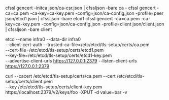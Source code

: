 cfssl gencert -initca json/ca-csr.json | cfssljson -bare ca -
cfssl gencert -ca=ca.pem -ca-key=ca-key.pem -config=json/ca-config.json -profile=peer json/etcd1.json | cfssljson -bare etcd1
cfssl gencert -ca=ca.pem -ca-key=ca-key.pem -config=json/ca-config.json -profile=client json/client.json | cfssljson -bare client
 
etcd --name infra0 --data-dir infra0 \
  --client-cert-auth --trusted-ca-file=/etc/etcd/tls-setup/certs/ca.pem \
  --cert-file=/etc/etcd/tls-setup/certs/etcd1.pem \
  --key-file=/etc/etcd/tls-setup/certs/etcd1-key.pem \
  --advertise-client-urls https://127.0.0.1:2379 --listen-client-urls https://127.0.0.1:2379

curl --cacert /etc/etcd/tls-setup/certs/ca.pem --cert /etc/etcd/tls-setup/certs/client.pem \
   --key /etc/etcd/tls-setup/certs/client-key.pem https://localhost:2379/v2/keys/foo -XPUT -d value=bar -v

